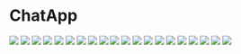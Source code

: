 # ChatApp
  <img src="readme-imgs/s1.PNG" />
  <img src="readme-imgs/s2.PNG" />
  <img src="readme-imgs/s3.PNG" />
  <img src="readme-imgs/s4.PNG" />
  <img src="readme-imgs/s19.PNG" />
  <img src="readme-imgs/s20.PNG" />
  <img src="readme-imgs/s5.PNG" />
  <img src="readme-imgs/s6.PNG" />
  <img src="readme-imgs/s7.PNG" />
  <img src="readme-imgs/s8.PNG" />
  <img src="readme-imgs/s9.PNG" />
  <img src="readme-imgs/s10.PNG" />
  <img src="readme-imgs/s11.PNG" />
  <img src="readme-imgs/s12.PNG" />
  <img src="readme-imgs/s13.PNG" />
  <img src="readme-imgs/s14.PNG" />
  <img src="readme-imgs/s15.PNG" />
  <img src="readme-imgs/s16.PNG" />
  <img src="readme-imgs/s17.PNG" />
  <img src="readme-imgs/s18.PNG" />


